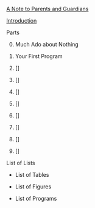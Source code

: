 
[A Note to Parents and Guardians](https://github.com/dmparrishphd/cIsForChildren1.1/blob/master/toParentsAndGuardians.md)

[Introduction](https://github.com/dmparrishphd/cIsForChildren1.1/blob/master/introduction.md)

Parts

0. Much Ado about Nothing

1. Your First Program

2. \[\]

3. \[\]

4. \[\]

5. \[\]

6. \[\]

7. \[\]

8. \[\]

9. \[\]

List of Lists

- List of Tables

- List of Figures

- List of Programs
